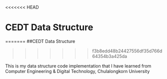 <<<<<<< HEAD
# CEDT Data Structure
=======
##CEDT Data Structure
>>>>>>> f3b8edd48b24427556df35d766d64354b3a425da

This is my data structure code implementation that I have learned from Computer Engineering & Digital Technology, Chulalongkorn University 
